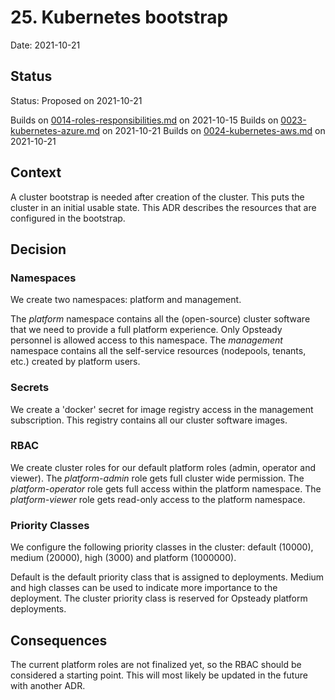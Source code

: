 # 25. Kubernetes bootstrap

Date: 2021-10-21

## Status

Status: Proposed on 2021-10-21

Builds on [0014-roles-responsibilities.md](0014-roles-responsibilities.md) on 2021-10-15
Builds on [0023-kubernetes-azure.md](0023-kubernetes-azure.md) on 2021-10-21
Builds on [0024-kubernetes-aws.md](0024-kubernetes-aws.md) on 2021-10-21

## Context

A cluster bootstrap is needed after creation of the cluster. This puts the cluster in an initial usable state. This ADR describes the resources that are configured in the bootstrap.

## Decision

### Namespaces

We create two namespaces: platform and management.

The _platform_ namespace contains all the (open-source) cluster software that we need to provide a full platform experience. Only Opsteady personnel is allowed access to this namespace.
The _management_ namespace contains all the self-service resources (nodepools, tenants, etc.) created by platform users.

### Secrets

We create a 'docker' secret for image registry access in the management subscription. This registry contains all our cluster software images.

### RBAC

We create cluster roles for our default platform roles (admin, operator and viewer). The _platform-admin_ role gets full cluster wide permission. The _platform-operator_ role gets full access within the platform namespace. The _platform-viewer_ role gets read-only access to the platform namespace.

### Priority Classes

We configure the following priority classes in the cluster: default (10000), medium (20000), high (3000) and platform (1000000).

Default is the default priority class that is assigned to deployments. Medium and high classes can be used to indicate more importance to the deployment. The cluster priority class is reserved for Opsteady platform deployments.

## Consequences

The current platform roles are not finalized yet, so the RBAC should be considered a starting point. This will most likely be updated in the future with another ADR.
